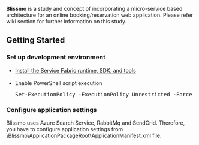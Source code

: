 <b>Blissmo</b> is a study and concept of incorporating a micro-service based architecture for an online booking/reservation web application. Please refer wiki section for further information on this study.

<h2>Getting Started</h2>
<h3>Set up development environment</h3>
<ul>
	<li><a target="_blank" href="https://docs.microsoft.com/en-us/azure/service-fabric/service-fabric-get-started#to-use-visual-studio-		2017">Install the Service Fabric runtime, SDK, and tools</a></li>
	</br>
	<li>Enable PowerShell script execution
	<pre>Set-ExecutionPolicy -ExecutionPolicy Unrestricted -Force -Scope CurrentUser</pre>
	</li>
</ul>
    
<h3>Configure application settings</h3>
Blissmo uses Azure Search Service, RabbitMq and SendGrid. Therefore, you have to configure application settings from \Blissmo\ApplicationPackageRoot\ApplicationManifest.xml file.
